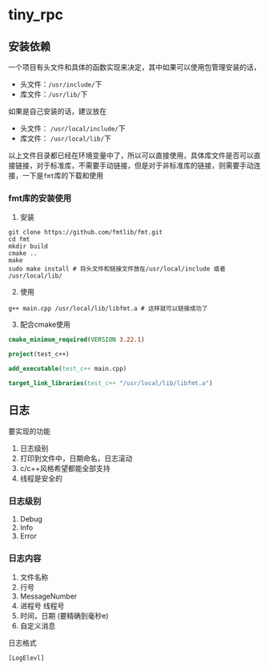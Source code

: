 # tiny_rpc

## 安装依赖

一个项目有头文件和具体的函数实现来决定，其中如果可以使用包管理安装的话，

- 头文件：`/usr/include/`下
- 库文件：`/usr/lib/`下

如果是自己安装的话，建议放在

- 头文件： `/usr/local/include/`下
- 库文件： `/usr/local/lib/`下

以上文件目录都已经在环境变量中了，所以可以直接使用，具体库文件是否可以直接链接，对于标准库，不需要手动链接，但是对于非标准库的链接，则需要手动连接，一下是`fmt`库的下载和使用

### fmt库的安装使用

1. 安装
```shell
git clone https://github.com/fmtlib/fmt.git
cd fmt
mkdir build
cmake ..
make 
sudo make install # 将头文件和链接文件放在/usr/local/include 或者 /usr/local/lib/
```
2. 使用
```shell
g++ main.cpp /usr/local/lib/libfmt.a # 这样就可以链接成功了
```
3. 配合cmake使用

```cmake
cmake_minimum_required(VERSION 3.22.1)

project(test_c++)

add_executable(test_c++ main.cpp)

target_link_libraries(test_c++ "/usr/local/lib/libfmt.a")
```


## 日志

要实现的功能

1. 日志级别
2. 打印到文件中，日期命名，日志滚动
3. c/c++风格希望都能全部支持
4. 线程是安全的

### 日志级别

1. Debug
2. Info
3. Error

### 日志内容

1. 文件名称
2. 行号
3. MessageNumber
4. 进程号 线程号
5. 时间，日期 (要精确到毫秒e)
6. 自定义消息

日志格式
```text
[LogElevl]

```

